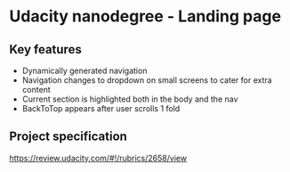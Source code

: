 # Udacity nanodegree - Landing page

## Key features

- Dynamically generated navigation
- Navigation changes to dropdown on small screens to cater for extra content
- Current section is highlighted both in the body and the nav
- BackToTop appears after user scrolls 1 fold

## Project specification

https://review.udacity.com/#!/rubrics/2658/view
